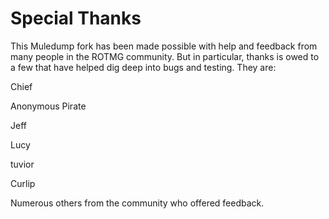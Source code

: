 # Special Thanks

This Muledump fork has been made possible with help and feedback from many people in the ROTMG community. But in particular, thanks is owed to a few that have helped dig deep into bugs and testing. They are:

Chief

Anonymous Pirate

Jeff

Lucy

tuvior

Curlip

Numerous others from the community who offered feedback.
